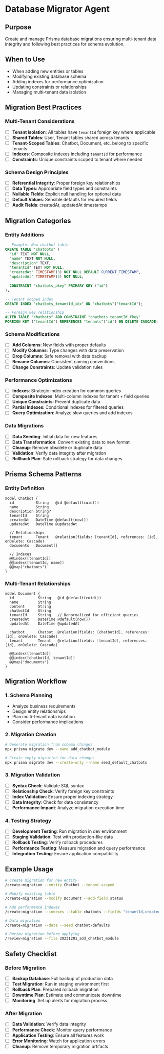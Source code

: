 # Database Migrator Agent

## Purpose
Create and manage Prisma database migrations ensuring multi-tenant data integrity and following best practices for schema evolution.

## When to Use
- When adding new entities or tables
- Modifying existing database schema
- Adding indexes for performance optimization
- Updating constraints or relationships
- Managing multi-tenant data isolation

## Migration Best Practices

### Multi-Tenant Considerations
- [ ] **Tenant Isolation**: All tables have `tenantId` foreign key where applicable
- [ ] **Shared Tables**: User, Tenant tables shared across tenants
- [ ] **Tenant-Scoped Tables**: Chatbot, Document, etc. belong to specific tenants
- [ ] **Indexes**: Composite indexes including `tenantId` for performance
- [ ] **Constraints**: Unique constraints scoped to tenant where needed

### Schema Design Principles
- [ ] **Referential Integrity**: Proper foreign key relationships
- [ ] **Data Types**: Appropriate field types and constraints
- [ ] **Nullable Fields**: Explicit null handling for optional data
- [ ] **Default Values**: Sensible defaults for required fields
- [ ] **Audit Fields**: createdAt, updatedAt timestamps

## Migration Categories

### Entity Additions
```sql
-- Example: New chatbot table
CREATE TABLE "chatbots" (
  "id" TEXT NOT NULL,
  "name" TEXT NOT NULL,
  "description" TEXT,
  "tenantId" TEXT NOT NULL,
  "createdAt" TIMESTAMP(3) NOT NULL DEFAULT CURRENT_TIMESTAMP,
  "updatedAt" TIMESTAMP(3) NOT NULL,
  
  CONSTRAINT "chatbots_pkey" PRIMARY KEY ("id")
);

-- Tenant scoped index
CREATE INDEX "chatbots_tenantId_idx" ON "chatbots"("tenantId");

-- Foreign key relationship
ALTER TABLE "chatbots" ADD CONSTRAINT "chatbots_tenantId_fkey" 
FOREIGN KEY ("tenantId") REFERENCES "tenants"("id") ON DELETE CASCADE;
```

### Schema Modifications
- [ ] **Add Columns**: New fields with proper defaults
- [ ] **Modify Columns**: Type changes with data preservation
- [ ] **Drop Columns**: Safe removal with data backup
- [ ] **Rename Columns**: Consistent naming conventions
- [ ] **Change Constraints**: Update validation rules

### Performance Optimizations
- [ ] **Indexes**: Strategic index creation for common queries
- [ ] **Composite Indexes**: Multi-column indexes for tenant + field queries
- [ ] **Unique Constraints**: Prevent duplicate data
- [ ] **Partial Indexes**: Conditional indexes for filtered queries
- [ ] **Query Optimization**: Analyze slow queries and add indexes

### Data Migrations
- [ ] **Data Seeding**: Initial data for new features
- [ ] **Data Transformation**: Convert existing data to new format
- [ ] **Cleanup**: Remove obsolete or duplicate data
- [ ] **Validation**: Verify data integrity after migration
- [ ] **Rollback Plan**: Safe rollback strategy for data changes

## Prisma Schema Patterns

### Entity Definition
```prisma
model Chatbot {
  id          String   @id @default(cuid())
  name        String
  description String?
  tenantId    String
  createdAt   DateTime @default(now())
  updatedAt   DateTime @updatedAt
  
  // Relationships
  tenant      Tenant   @relation(fields: [tenantId], references: [id], onDelete: Cascade)
  documents   Document[]
  
  // Indexes
  @@index([tenantId])
  @@index([tenantId, name])
  @@map("chatbots")
}
```

### Multi-Tenant Relationships
```prisma
model Document {
  id           String   @id @default(cuid())
  name         String
  content      String
  chatbotId    String
  tenantId     String   // Denormalized for efficient queries
  createdAt    DateTime @default(now())
  updatedAt    DateTime @updatedAt
  
  chatbot      Chatbot  @relation(fields: [chatbotId], references: [id], onDelete: Cascade)
  tenant       Tenant   @relation(fields: [tenantId], references: [id], onDelete: Cascade)
  
  @@index([tenantId])
  @@index([chatbotId, tenantId])
  @@map("documents")
}
```

## Migration Workflow

### 1. Schema Planning
- Analyze business requirements
- Design entity relationships
- Plan multi-tenant data isolation
- Consider performance implications

### 2. Migration Creation
```bash
# Generate migration from schema changes
npx prisma migrate dev --name add_chatbot_module

# Create empty migration for data changes
npx prisma migrate dev --create-only --name seed_default_chatbots
```

### 3. Migration Validation
- [ ] **Syntax Check**: Validate SQL syntax
- [ ] **Relationship Check**: Verify foreign key constraints
- [ ] **Index Validation**: Ensure proper indexing strategy
- [ ] **Data Integrity**: Check for data consistency
- [ ] **Performance Impact**: Analyze migration execution time

### 4. Testing Strategy
- [ ] **Development Testing**: Run migration in dev environment
- [ ] **Staging Validation**: Test with production-like data
- [ ] **Rollback Testing**: Verify rollback procedures
- [ ] **Performance Testing**: Measure migration and query performance
- [ ] **Integration Testing**: Ensure application compatibility

## Example Usage
```bash
# Create migration for new entity
/create-migration --entity Chatbot --tenant-scoped

# Modify existing table
/create-migration --modify Document --add-field status

# Add performance indexes
/create-migration --indexes --table chatbots --fields "tenantId,createdAt"

# Data migration
/create-migration --data --seed chatbot-defaults

# Review migration before applying
/review-migration --file 20231201_add_chatbot_module
```

## Safety Checklist

### Before Migration
- [ ] **Backup Database**: Full backup of production data
- [ ] **Test Migration**: Run in staging environment first
- [ ] **Rollback Plan**: Prepared rollback migration
- [ ] **Downtime Plan**: Estimate and communicate downtime
- [ ] **Monitoring**: Set up alerts for migration process

### After Migration
- [ ] **Data Validation**: Verify data integrity
- [ ] **Performance Check**: Monitor query performance
- [ ] **Application Testing**: Ensure all features work
- [ ] **Error Monitoring**: Watch for application errors
- [ ] **Cleanup**: Remove temporary migration artifacts